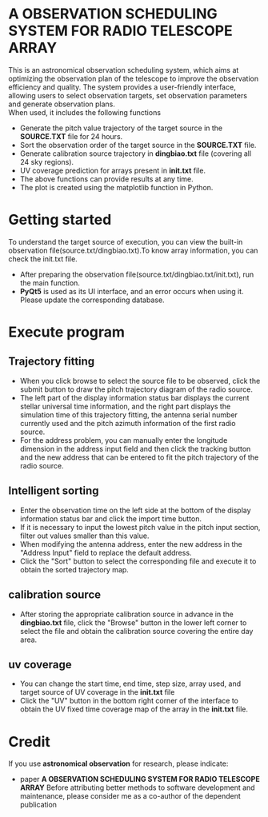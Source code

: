 A OBSERVATION SCHEDULING SYSTEM FOR RADIO TELESCOPE ARRAY
===
This is an astronomical observation scheduling system, which aims at optimizing the observation plan of the telescope to improve the observation efficiency and quality. The system provides a user-friendly interface, allowing users to select observation targets, set observation parameters and generate observation plans.  
When used, it includes the following functions
* Generate the pitch value trajectory of the target source in the **SOURCE.TXT** file for 24 hours.
* Sort the observation order of the target source in the **SOURCE.TXT** file.
* Generate calibration source trajectory in **dingbiao.txt** file (covering all 24 sky regions).
* UV coverage prediction for arrays present in **init.txt** file.
* The above functions can provide results at any time.
* The plot is created using the matplotlib function in Python.
  
Getting started
===
  To understand the target source of execution, you can view the built-in observation file(source.txt/dingbiao.txt).To know array information, you can check the init.txt file.
* After preparing the observation file(source.txt/dingbiao.txt/init.txt), run the main function.
* **PyQt5** is used as its UI interface, and an error occurs when using it. Please update the corresponding database.

Execute program
===
Trajectory fitting
------
*  When you click browse to select the source file to be observed, click the submit button to draw the pitch trajectory diagram of the radio source.
*  The left part of the display information status bar displays the current stellar universal time information, and the right part displays the simulation time of this trajectory fitting, the antenna serial number currently used and the pitch azimuth information of the first radio source.
*  For the address problem, you can manually enter the longitude dimension in the address input field and then click the tracking button and the new address that can be entered to fit the pitch trajectory of the radio source.
  
Intelligent sorting
------
* Enter the observation time on the left side at the bottom of the display information status bar and click the import time button.
* If it is necessary to input the lowest pitch value in the pitch input section, filter out values smaller than this value.
* When modifying the antenna address, enter the new address in the "Address Input" field to replace the default address.
* Click the "Sort" button to select the corresponding file and execute it to obtain the sorted trajectory map.
  
calibration source
---
* After storing the appropriate calibration source in advance in the **dingbiao.txt** file, click the "Browse" button in the lower left corner to select the file and obtain the calibration source covering the entire day area.

uv coverage
---
* You can change the start time, end time, step size, array used, and target source of UV coverage in the **init.txt** file
* Click the "UV" button in the bottom right corner of the interface to obtain the UV fixed time coverage map of the array in the **init.txt** file.

Credit
===
If you use **astronomical observation** for research, please indicate:
* paper **A OBSERVATION SCHEDULING SYSTEM FOR RADIO TELESCOPE ARRAY**
Before attributing better methods to software development and maintenance, please consider me as a co-author of the dependent publication
